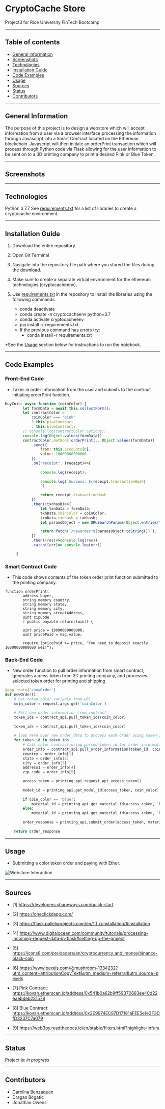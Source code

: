 # CryptoCache Store
Project3 for Rice University FinTech Bootcamp

---

## Table of contents
* [General Information](#general-information)
* [Screenshots](#screenshots)
* [Technologies](#technologies)
* [Installation Guide](#installation-guide)
* [Code Examples](#code-examples)
* [Usage](#usage)
* [Sources](#sources)
* [Status](#status)
* [Contributors](#contributors)

---

## General Information

The purpose of this project is to design a webstore which will accept information from a user via a browser interface processing the information through Javascript into a Smart Contract located on the Ethereum blockchain.  Javascript will then initiate an orderPrint transaction which will process through Python code via Flask allowing for the user information to be sent on to a 3D printing company to print a desired Pink or Blue Token.

---

## Screenshots



---

## Technologies

Python 3.7.7
See [requirements.txt](requirements.txt) for a list of libraries to create a cryptocache environment.

---

## Installation Guide

1. Download the entire repository
2. Open Git Terminal
3. Navigate into the repository file path where you stored the files during the download.
5. Make sure to create a separate virtual environment for the ethereum technologies (cryptocacheenv).
6. Use [requirements.txt](requirements.txt) in the repository to install the libraries using the following commands:

    - conda deactivate
    - conda create -n cryptocacheenv python=3.7
    - conda activate cryptocacheenv
    - pip install -r requirements.txt
    - If the previous command has errors try:
        - conda install -r requirements.txt

*See the [Usage](#usage) section below for instructions to run the notebook.

---

## Code Examples

### Front-End Code

- Takes in order information from the user and submits to the contract initiating orderPrint function.

```javascript
buyCoin: async function (coinColor) {
        let formData = await this.collectForm();
        let contractColor = 
            coinColor === "pink" 
            ? this.pinkContract 
            : this.blueContract;
        // console.log(contractColor.options);
        console.log(Object.values(formData))
        contractColor.methods.orderPrint(...Object.values(formData))
            .send({
                from: this.accounts[0],
                value: 10000000000000
            })
            .on("receipt", (receipt)=>{
                
                console.log(receipt);
                
                console.log(`Success: ${receipt.transactionHash}
                `)

                return receipt.transactionHash
            })
            .then((txnhash)=>{
                let txnData = formData;
                txnData.coinColor = coinColor;
                txnData.txnhash = txnhash;
                let paramsObject = new URLSearchParams(Object.entries(txnData));

                return fetch(`/newOrder?${paramsObject.toString()}`);
            })
            .then((res)=>console.log(res))
            .catch((err)=> console.log(err))

     }
```

### Smart Contract Code

- This code shows contents of the token order print function submitted to the printing company.

```
function orderPrint(
        address buyer,
        string memory country,
        string memory state,
        string memory city,
        string memory streetAddress,
        uint zipCode
        ) public payable returns(uint) {

        uint price = 10000000000000;
        uint pricePaid = msg.value;

        require (pricePaid >= price, “You need to deposit exactly 10000000000000 wei!“);
```

### Back-End Code

- New order function to pull order information from smart contract, generates access token from 3D printing company, and processes selected token order for printing and shipping.

```python
@app.route('/newOrder')
def newOrder():
    # Get token color variable from URL
    coin_color = request.args.get('coinColor')

    # Pull new order information from contract
    token_ids = contract_api.pull_token_ids(coin_color)
    
    token_ids = contract_api.pull_token_ids(coin_color)
    
    # loop here over new_order_data to process each order using token_id
    for token_id in token_ids:
        # Call color contract using passed token id for order information
        order_info = contract_api.pull_order_information(token_id, coin_color)
        country = order_info[1]
        state = order_info[2]
        city = order_info[3]
        address1 = order_info[4]
        zip_code = order_info[5]

        access_token = printing_api.request_api_access_token()
        
        model_id = printing_api.get_model_id(access_token, coin_color)
        
        if coin_color == 'blue':
            material_id = printing_api.get_material_id(access_token, 'Blue Processed Versatile Plastic')
        else:
            material_id = printing_api.get_material_id(access_token, 'Pink Processed Versatile Plastic')
        
        order_response = printing_api.submit_order(access_token, material_id, model_id, first_name, last_name, country, state, city, address1, address2, zip_code, telephone_number)
    
    return order_response 
```

---

## Usage

- Submitting a color token order and paying with Ether.

![Webstore Interaction](./static/images/webstoregif.gif)

---

## Sources

- [1] https://developers.shapeways.com/quick-start

- [2] https://oneclickdapp.com/

- [3] https://flask.palletsprojects.com/en/1.1.x/installation/#installation

- [4] https://www.digitalocean.com/community/tutorials/processing-incoming-request-data-in-flask#setting-up-the-project

- [5] https://icons8.com/preloaders/en/cryptocurrency_and_money/binance-black-coin

- [6] https://www.pexels.com/@mushroom-1334232?utm_content=attributionCopyText&utm_medium=referral&utm_source=pexels

- [7] Pink Contract: https://kovan.etherscan.io/address/0x541b0a62b9ff59370683ee40d22eaeb4eb231578

- [8] Blue Contract: https://kovan.etherscan.io/address/0x2E9974EC97D17181aFEE5e1e3F3CfD3237C7a079

- [9] https://web3py.readthedocs.io/en/stable/filters.html?highlight=infura

---

## Status

Project is: _in progress_

---

## Contributors

* Carolina Benzaquen
* Dragan Bogatic
* Jonathan Owens
